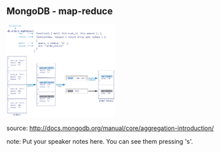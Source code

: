 ##  MongoDB - map-reduce

<img src="../images/map-reduce.png" width="50%" height="50%" style="background-color:white;"/>

source: http://docs.mongodb.org/manual/core/aggregation-introduction/

note:
    Put your speaker notes here.
    You can see them pressing 's'.
